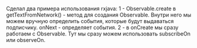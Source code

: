 Сделал два примера использования rxjava:
1 - Observable.create в getTextFromNetwork() - метод для создания Observable. Внутри него мы можем вручную определить события, 
которые будут выдаваться подписчику. onNext - определяет события.
2 - в onCreate мы сразу работаем с Observable. Тут мы сразу можем использовать subscribeOn или observeOn.